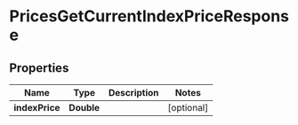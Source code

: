 # PricesGetCurrentIndexPriceResponse

## Properties
Name | Type | Description | Notes
------------ | ------------- | ------------- | -------------
**indexPrice** | **Double** |  |  [optional]
